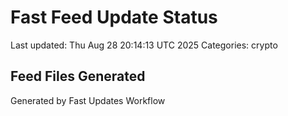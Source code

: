 # Fast Feed Update Status
Last updated: Thu Aug 28 20:14:13 UTC 2025
Categories: crypto

## Feed Files Generated

Generated by Fast Updates Workflow

